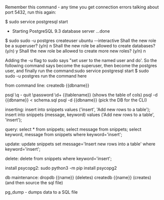 Remember this command - any time you get connection errors talking about port 5432, run this again:

$ sudo service postgresql start
 * Starting PostgreSQL 9.3 database server
   ...done

$ sudo sudo -u postgres createuser ubuntu --interactive
Shall the new role be a superuser? (y/n) n
Shall the new role be allowed to create databases? (y/n) y
Shall the new role be allowed to create more new roles? (y/n) n

Adding the -u flag to sudo says "set user to the named user and do'. 
So the following command says become the superuser, then become the 
postgres user, and finally run the command:sudo service postgresql start
$ sudo sudo -u postgres run the command here

from command line:
createdb {{dbname}}

psql
\q - quit
\password
\d+ {{tablename}} (shows the table of cols)
psql -d {{dbname}} < schema.sql
psql -d {{dbname}} (pick the DB for the CLI)

inserting:
insert into snippets values ('insert', 'Add new rows to a table');
insert into snippets (message, keyword) values ('Add new rows to a table', 'insert');

query:
select * from snippets;
select message from snippets;
select keyword, message from snippets where keyword='insert';

update:
update snippets set message='Insert new rows into a table' where keyword='insert';

delete:
delete from snippets where keyword='insert';

install psycopg2:
sudo python3 -m pip install psycopg2

db maintenance:
dropdb {{name}} (deletes)
createdb {{name}} (creates)
(and then source the sql file)

pg_dump - dumps data to a SQL file